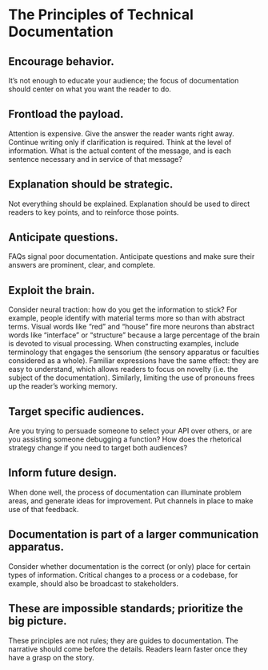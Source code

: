 # The Principles of Technical Documentation

## Encourage behavior.

It’s not enough to educate your audience; the focus of documentation
should center on what you want the reader to do.

## Frontload the payload.

Attention is expensive. Give the answer the reader wants right away.
Continue writing only if clarification is required. Think at the level
of information. What is the actual content of the message, and is each
sentence necessary and in service of that message?

## Explanation should be strategic.

Not everything should be explained. Explanation should be used to direct
readers to key points, and to reinforce those points.

## Anticipate questions.

FAQs signal poor documentation. Anticipate questions and make sure their
answers are prominent, clear, and complete.

## Exploit the brain.

Consider neural traction: how do you get the information to stick? For
example, people identify with material terms more so than with abstract
terms. Visual words like “red” and “house” fire more neurons than
abstract words like “interface” or “structure” because a large
percentage of the brain is devoted to visual processing. When
constructing examples, include terminology that engages the sensorium
(the sensory apparatus or faculties considered as a whole). Familiar
expressions have the same effect: they are easy to understand, which
allows readers to focus on novelty (i.e. the subject of the
documentation). Similarly, limiting the use of pronouns frees up the
reader’s working memory.

## Target specific audiences.

Are you trying to persuade someone to select your API over others, or
are you assisting someone debugging a function? How does the rhetorical
strategy change if you need to target both audiences?

## Inform future design.

When done well, the process of documentation can illuminate problem
areas, and generate ideas for improvement. Put channels in place to make
use of that feedback.

## Documentation is part of a larger communication apparatus.

Consider whether documentation is the correct (or only) place for
certain types of information. Critical changes to a process or a
codebase, for example, should also be broadcast to stakeholders.

## These are impossible standards; prioritize the big picture.

These principles are not rules; they are guides to documentation. The
narrative should come before the details. Readers learn faster once they
have a grasp on the story.

